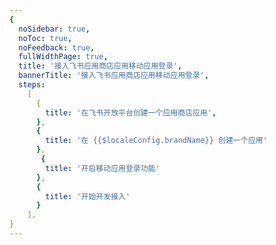 ```yaml
---
{
  noSidebar: true,
  noToc: true,
  noFeedback: true,
  fullWidthPage: true,
  title: '接入飞书应用商店应用移动应用登录',
  bannerTitle: '接入飞书应用商店应用移动应用登录',
  steps:
    [
      {
        title: '在飞书开放平台创建一个应用商店应用',
      },
      {
        title: '在 {{$localeConfig.brandName}} 创建一个应用'
      },
       {
        title: '开启移动应用登录功能'
      },
      {
        title: '开始开发接入'
      }
    ],
}
---
```


<IntegrationDetail backLink="/guides/connections/social"/>
